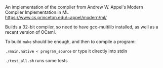 An implementation of the compiler from Andrew W. Appel's Modern Compiler Implementation in ML
https://www.cs.princeton.edu/~appel/modern/ml/

Builds a 32-bit compiler, so need to have gcc-multilib installed, as well as a recent version of OCaml.

To build `make` should be enough, and then to compile a program:

`./main.native < program_source` or type it directly into stdin

`./test_all.sh` runs some tests


